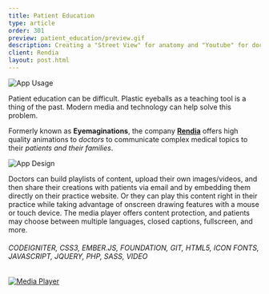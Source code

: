 ```yaml
---
title: Patient Education
type: article
order: 301
preview: patient_education/preview.gif
description: Creating a "Street View" for anatomy and "Youtube" for doctors.
client: Rendia
layout: post.html
---
```


![App Usage](../../assets/media/patient_education/preview.gif)

Patient education can be difficult. Plastic eyeballs as a teaching tool is a thing of the past. Modern media and technology can help solve this problem.

Formerly known as **Eyemaginations**, the company **[Rendia](https://rendia.com/)** offers high quality animations to _doctors_ to communicate complex medical topics to their _patients and their families_.

![App Design](../../assets/media/patient_education/design.jpg)

Doctors can build playlists of content, upload their own images/videos, and then share their creations with patients via email and by embedding them directly on their practice website. Or they can play this content right in their practice while taking advantage of onscreen drawing features with a mouse or touch device. The media player offers content protection, and patients may choose between multiple languages, closed captions, fullscreen, and more.

###### CODEIGNITER, CSS3, EMBER.JS, FOUNDATION, GIT, HTML5, ICON FONTS, JAVASCRIPT, JQUERY, PHP, SASS, VIDEO

[![Media
Player](../../assets/media/patient_education/mediaplayer.png)](https://share.rendia.com/theater/5276fa67-49cb-48f8-40da-45b94cd34364)
